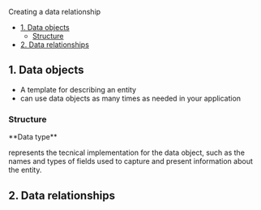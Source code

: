 Creating a data relationship

- [1. Data objects](#1-data-objects)
    - [Structure](#structure)
- [2. Data relationships](#2-data-relationships)

## 1. Data objects

- A template for describing an entity
- can use data objects as many times as needed in your application

### Structure

<dl>**Data type**</dl>
<dt>represents the tecnical implementation for the data object, such as the names and types of fields used to capture and present information about the entity.</dt>


## 2. Data relationships